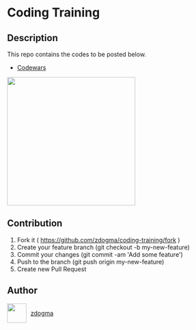 # Coding Training

## Description

This repo contains the codes to be posted below.

- [Codewars](https://www.codewars.com/users/zdogma)

<img src="https://www.codewars.com/users/zdogma/badges/large" width=300px>

## Contribution

1. Fork it ( https://github.com/zdogma/coding-training/fork )
2. Create your feature branch (git checkout -b my-new-feature)
3. Commit your changes (git commit -am 'Add some feature')
4. Push to the branch (git push origin my-new-feature)
5. Create new Pull Request

## Author

<div style="display: flex;">
  <img src="https://avatars3.githubusercontent.com/u/1973683?v=3&s=460" width="45px;" height="45px;" style="margin-right: 10px;">
  <a href="https://github.com/zdogma/" style="align-self: center;">zdogma</a>
</div>
